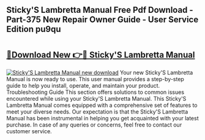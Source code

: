 ## Sticky'S Lambretta Manual Free Pdf Download - Part-375 New Repair Owner Guide - User Service Edition pu9qu

# <h2><a href="http://cf12187.oget.top/?id=Sticky%27S+Lambretta+Manual">🔗Download New 👉🔴 Sticky'S Lambretta Manual</a></h2>

[![Sticky'S Lambretta Manual new download](https://i.imgur.com/5g1atiW.png)](http://cf12187.oget.top/?id=Sticky%27S+Lambretta+Manual)
Your new Sticky'S Lambretta Manual is now ready to use. This user manual provides a step-by-step guide to help you install, operate, and maintain your product. Troubleshooting Guide This section offers solutions to common issues encountered while using your Sticky'S Lambretta Manual. This Sticky'S Lambretta Manual comes equipped with a comprehensive set of features to meet your diverse needs. Our expectation is that the Sticky'S Lambretta Manual has been instrumental in helping you get acquainted with your latest purchase. In case of any queries or concerns, feel free to contact our customer service.
